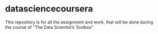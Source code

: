 datasciencecoursera
===================

This repository is for all the assignment and work, that will be done during the course of "The Data Scientist’s Toolbox"
